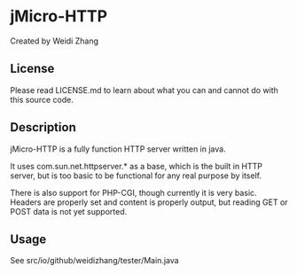 # jMicro-HTTP

Created by Weidi Zhang

## License

Please read LICENSE.md to learn about what you can and cannot do with this source code.

## Description

jMicro-HTTP is a fully function HTTP server written in java.

It uses com.sun.net.httpserver.* as a base, which is the built in HTTP server, but is too basic to be functional for any real purpose by itself.


There is also support for PHP-CGI, though currently it is very basic. Headers are properly set and content is properly output, but reading GET or POST data
is not yet supported.

## Usage

See src/io/github/weidizhang/tester/Main.java